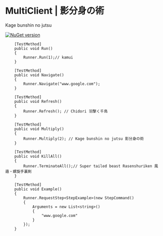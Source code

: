 # MultiClient | 影分身の術 
Kage bunshin no jutsu

[![NuGet version](https://img.shields.io/nuget/v/MultiClient.svg?style=flat-square)](https://www.nuget.org/packages/MultiClient)


        [TestMethod]
        public void Run()
        {
            Runner.Run(1);// kamui
        }

        [TestMethod]
        public void Navigate()
        {
            Runner.Navigate("www.google.com");
        }

        [TestMethod]
        public void Refresh()
        {
            Runner.Refresh(); // Chidori 羽撃く千鳥
        }

        [TestMethod]
        public void Multiply()
        {
            Runner.Multiply(2); // Kage bunshin no jutsu 影分身の術 
        }

        [TestMethod]
        public void KillAll()
        {
            Runner.TerminateAll();// Super tailed beast Rasenshuriken 風遁・螺旋手裏剣 
        }

        [TestMethod]
        public void Example()
        {
            Runner.RequestStep<StepExample>(new StepCommand()
            {
                Arguments = new List<string>()
                {
                    "www.google.com"
                }
            });
        }
